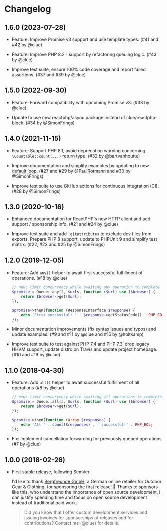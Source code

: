 # Changelog

## 1.6.0 (2023-07-28)

*   Feature: Improve Promise v3 support and use template types.
    (#41 and #42 by @clue)

*   Feature: Improve PHP 8.2+ support by refactoring queuing logic.
    (#43 by @clue)

*   Improve test suite, ensure 100% code coverage and report failed assertions.
    (#37 and #39 by @clue)

## 1.5.0 (2022-09-30)

*   Feature: Forward compatibility with upcoming Promise v3.
    (#33 by @clue)

*   Update to use new reactphp/async package instead of clue/reactphp-block.
    (#34 by @SimonFrings)

## 1.4.0 (2021-11-15)

*   Feature: Support PHP 8.1, avoid deprecation warning concerning `\Countable::count(...)` return type.
    (#32 by @bartvanhoutte)

*   Improve documentation and simplify examples by updating to new [default loop](https://reactphp.org/event-loop/#loop).
    (#27 and #29 by @PaulRotmann and #30 by @SimonFrings)

*   Improve test suite to use GitHub actions for continuous integration (CI).
    (#28 by @SimonFrings)

## 1.3.0 (2020-10-16)

*   Enhanced documentation for ReactPHP's new HTTP client and
    add support / sponsorship info.
    (#21 and #24 by @clue)

*   Improve test suite and add `.gitattributes` to exclude dev files from exports.
    Prepare PHP 8 support, update to PHPUnit 9 and simplify test matrix.
    (#22, #23 and #25 by @SimonFrings)

## 1.2.0 (2019-12-05)

*   Feature: Add `any()` helper to await first successful fulfillment of operations.
    (#18 by @clue)

    ```php
    // new: limit concurrency while awaiting any operation to complete
    $promise = Queue::any(3, $urls, function ($url) use ($browser) {
        return $browser->get($url);
    });

    $promise->then(function (ResponseInterface $response) {
        echo 'First successful: ' . $response->getStatusCode() . PHP_EOL;
    });
    ```

*   Minor documentation improvements (fix syntax issues and typos) and update examples.
    (#9 and #11 by @clue and #15 by @holtkamp)

*   Improve test suite to test against PHP 7.4 and PHP 7.3, drop legacy HHVM support,
    update distro on Travis and update project homepage.
    (#10 and #19 by @clue)

## 1.1.0 (2018-04-30)

*   Feature: Add `all()` helper to await successful fulfillment of all operations
    (#8 by @clue)

    ```php
    // new: limit concurrency while awaiting all operations to complete
    $promise = Queue::all(3, $urls, function ($url) use ($browser) {
        return $browser->get($url);
    });

    $promise->then(function (array $responses) {
        echo 'All ' . count($responses) . ' successful!' . PHP_EOL;
    });
    ```

*   Fix: Implement cancellation forwarding for previously queued operations
    (#7 by @clue)

## 1.0.0 (2018-02-26)

*   First stable release, following SemVer

    I'd like to thank [Bergfreunde GmbH](https://www.bergfreunde.de/), a German
    online retailer for Outdoor Gear & Clothing, for sponsoring the first release! 🎉
    Thanks to sponsors like this, who understand the importance of open source
    development, I can justify spending time and focus on open source development
    instead of traditional paid work.

    > Did you know that I offer custom development services and issuing invoices for
      sponsorships of releases and for contributions? Contact me (@clue) for details.
